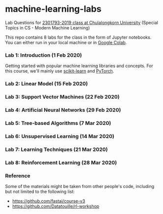 # machine-learning-labs
Lab Questions for [2301793-2019 class at Chulalongkorn University](https://classroom.google.com/c/NDg2MjYzOTE0OTda) (Special Topics in CS - Modern Machine Learning)

This repo contains 8 labs for the class in the form of Jupyter notebooks. You can either run in your local machine or in [Google Colab](https://colab.research.google.com/notebooks/welcome.ipynb#recent=true).

### Lab 1: Introduction (1 Feb 2020)

Getting started with popular machine learning libraries and concepts. For this course, we'll mainly use [scikit-learn](https://scikit-learn.org/) and [PyTorch](https://pytorch.org/). 

### Lab 2: Linear Model (15 Feb 2020)


### Lab 3: Support Vector Machines (22 Feb 2020)


### Lab 4: Artificial Neural Networks (29 Feb 2020)


### Lab 5: Tree-based Algorithms (7 Mar 2020)


### Lab 6: Unsupervised Learning (14 Mar 2020)


### Lab 7: Learning Techniques (21 Mar 2020)

### Lab 8: Reinforcement Learning (28 Mar 2020)

### Reference

Some of the materials might be taken from other people's code, including but not limited to the following list:

* https://github.com/fastai/course-v3
* https://github.com/Datatouille/rl-workshop
